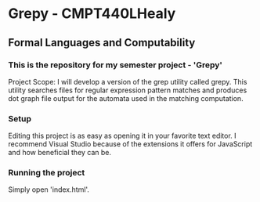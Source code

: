 # Grepy - CMPT440LHealy

## Formal Languages and Computability

### This is the repository for my semester project - 'Grepy'

Project Scope: I will develop a version of the grep utility called grepy. This utility searches files for regular expression pattern matches and produces dot graph file output for the automata used in the matching computation.

### Setup

Editing this project is as easy as opening it in your favorite text editor. I recommend Visual Studio because of the extensions it offers for JavaScript and how beneficial they can be.

### Running the project

Simply open 'index.html'.
